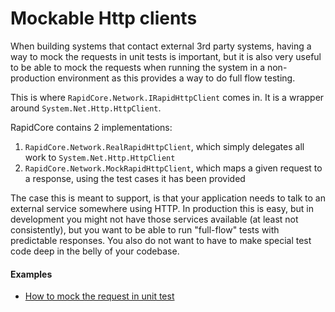 # Mockable Http clients

When building systems that contact external 3rd party systems, having a way to mock the requests in unit tests is important, but it is also very useful to be able to mock the requests when running the system in a non-production environment as this provides a way to do full flow testing.

This is where `RapidCore.Network.IRapidHttpClient` comes in. It is a wrapper around `System.Net.Http.HttpClient`.

RapidCore contains 2 implementations:

1. `RapidCore.Network.RealRapidHttpClient`, which simply delegates all work to `System.Net.Http.HttpClient`
2. `RapidCore.Network.MockRapidHttpClient`, which maps a given request to a response, using the test cases it has been provided

The case this is meant to support, is that your application needs to talk to an external service somewhere using HTTP. In production this is easy, but in development you might not have those services available (at least not consistently), but you want to be able to run "full-flow" tests with predictable responses. You also do not want to have to make special test code deep in the belly of your codebase.

#### Examples

- [How to mock the request in unit test](../Examples#how-to-mock-the-request-in-unit-test)
